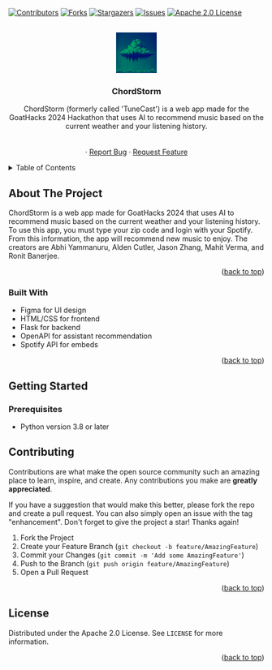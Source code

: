 <!-- Improved compatibility of back to top link: See: https://github.com/othneildrew/Best-README-Template/pull/73 -->
<a name="readme-top"></a>
<!--
*** Thanks for checking out the Best-README-Template. If you have a suggestion
*** that would make this better, please fork the repo and create a pull request
*** or simply open an issue with the tag "enhancement".
*** Don't forget to give the project a star!
*** Thanks again! Now go create something AMAZING! :D
-->



<!-- PROJECT SHIELDS -->
<!--
*** I'm using markdown "reference style" links for readability.
*** Reference links are enclosed in brackets [ ] instead of parentheses ( ).
*** See the bottom of this document for the declaration of the reference variables
*** for contributors-url, forks-url, etc. This is an optional, concise syntax you may use.
*** https://www.markdownguide.org/basic-syntax/#reference-style-links
-->
[![Contributors][contributors-shield]][contributors-url]
[![Forks][forks-shield]][forks-url]
[![Stargazers][stars-shield]][stars-url]
[![Issues][issues-shield]][issues-url]
[![Apache 2.0 License][license-shield]][license-url]



<!-- PROJECT LOGO -->
<br />
<div align="center">
  <a href="https://github.com/AldenCutler/2024GoatHacks">
    <img src="src/static/images/hacktyhon_logo.png" alt="Logo" width="80" height="80">
  </a>

<h3 align="center">ChordStorm</h3>

  <p align="center">
    ChordStorm (formerly called 'TuneCast') is a web app made for the GoatHacks 2024 Hackathon that uses AI to recommend music based on the current weather and your listening history. 
    <br />
    <br />
    <br />
    ·
    <a href="https://github.com/AldenCutler/ChordStorm/issues">Report Bug</a>
    ·
    <a href="https://github.com/AldenCutler/ChordStorm/issues">Request Feature</a>
  </p>
</div>



<!-- TABLE OF CONTENTS -->
<details>
  <summary>Table of Contents</summary>
  <ol>
    <li>
      <a href="#about-the-project">About The Project</a>
      <ul>
        <li><a href="#built-with">Built With</a></li>
      </ul>
    </li>
    <li>
      <a href="#getting-started">Getting Started</a>
      <ul>
        <li><a href="#prerequisites">Prerequisites</a></li>
      </ul>
    </li>
    <li><a href="#contributing">Contributing</a></li>
    <li><a href="#license">License</a></li>
  </ol>
</details>



<!-- ABOUT THE PROJECT -->
## About The Project

<!--[![Product Name Screen Shot][product-screenshot]](https://example.com)-->

ChordStorm is a web app made for GoatHacks 2024 that uses AI to recommend music based on the current weather and your listening history. To use this app, you must type your zip code and login with your Spotify. From this information, the app will recommend new music to enjoy. The creators are Abhi Yammanuru, Alden Cutler, Jason Zhang, Mahit Verma, and Ronit Banerjee.
<p align="right">(<a href="#readme-top">back to top</a>)</p>



### Built With

* Figma for UI design
* HTML/CSS for frontend
* Flask for backend
* OpenAPI for assistant recommendation
* Spotify API for embeds

<p align="right">(<a href="#readme-top">back to top</a>)</p>



<!-- GETTING STARTED -->
## Getting Started


### Prerequisites

* Python version 3.8 or later



<!-- CONTRIBUTING -->
## Contributing

Contributions are what make the open source community such an amazing place to learn, inspire, and create. Any contributions you make are **greatly appreciated**.

If you have a suggestion that would make this better, please fork the repo and create a pull request. You can also simply open an issue with the tag "enhancement".
Don't forget to give the project a star! Thanks again!

1. Fork the Project
2. Create your Feature Branch (`git checkout -b feature/AmazingFeature`)
3. Commit your Changes (`git commit -m 'Add some AmazingFeature'`)
4. Push to the Branch (`git push origin feature/AmazingFeature`)
5. Open a Pull Request

<p align="right">(<a href="#readme-top">back to top</a>)</p>



<!-- LICENSE -->
## License

Distributed under the Apache 2.0 License. See `LICENSE` for more information.

<p align="right">(<a href="#readme-top">back to top</a>)</p>




<!-- MARKDOWN LINKS & IMAGES -->
<!-- https://www.markdownguide.org/basic-syntax/#reference-style-links -->
[contributors-shield]: https://img.shields.io/github/contributors/AldenCutler/2024GoatHacks.svg?style=for-the-badge
[contributors-url]: https://github.com/AldenCutler/2024GoatHacks/graphs/contributors
[forks-shield]: https://img.shields.io/github/forks/AldenCutler/2024GoatHacks.svg?style=for-the-badge
[forks-url]: https://github.com/AldenCutler/2024GoatHacks/network/members
[stars-shield]: https://img.shields.io/github/stars/AldenCutler/2024GoatHacks.svg?style=for-the-badge
[stars-url]: https://github.com/AldenCutler/2024GoatHacks/stargazers
[issues-shield]: https://img.shields.io/github/issues/AldenCutler/2024GoatHacks.svg?style=for-the-badge
[issues-url]: https://github.com/AldenCutler/2024GoatHacks/issues
[license-shield]: https://img.shields.io/github/license/AldenCutler/2024GoatHacks.svg?style=for-the-badge
[license-url]: https://github.com/AldenCutler/2024GoatHacks/blob/master/LICENSE.txt
[linkedin-shield]: https://img.shields.io/badge/-LinkedIn-black.svg?style=for-the-badge&logo=linkedin&colorB=555
[linkedin-url]: https://linkedin.com/in/linkedin_username
[product-screenshot]: images/screenshot.png
[Next.js]: https://img.shields.io/badge/next.js-000000?style=for-the-badge&logo=nextdotjs&logoColor=white
[Next-url]: https://nextjs.org/
[React.js]: https://img.shields.io/badge/React-20232A?style=for-the-badge&logo=react&logoColor=61DAFB
[React-url]: https://reactjs.org/
[Vue.js]: https://img.shields.io/badge/Vue.js-35495E?style=for-the-badge&logo=vuedotjs&logoColor=4FC08D
[Vue-url]: https://vuejs.org/
[Angular.io]: https://img.shields.io/badge/Angular-DD0031?style=for-the-badge&logo=angular&logoColor=white
[Angular-url]: https://angular.io/
[Svelte.dev]: https://img.shields.io/badge/Svelte-4A4A55?style=for-the-badge&logo=svelte&logoColor=FF3E00
[Svelte-url]: https://svelte.dev/
[Laravel.com]: https://img.shields.io/badge/Laravel-FF2D20?style=for-the-badge&logo=laravel&logoColor=white
[Laravel-url]: https://laravel.com
[Bootstrap.com]: https://img.shields.io/badge/Bootstrap-563D7C?style=for-the-badge&logo=bootstrap&logoColor=white
[Bootstrap-url]: https://getbootstrap.com
[JQuery.com]: https://img.shields.io/badge/jQuery-0769AD?style=for-the-badge&logo=jquery&logoColor=white
[JQuery-url]: https://jquery.com 
